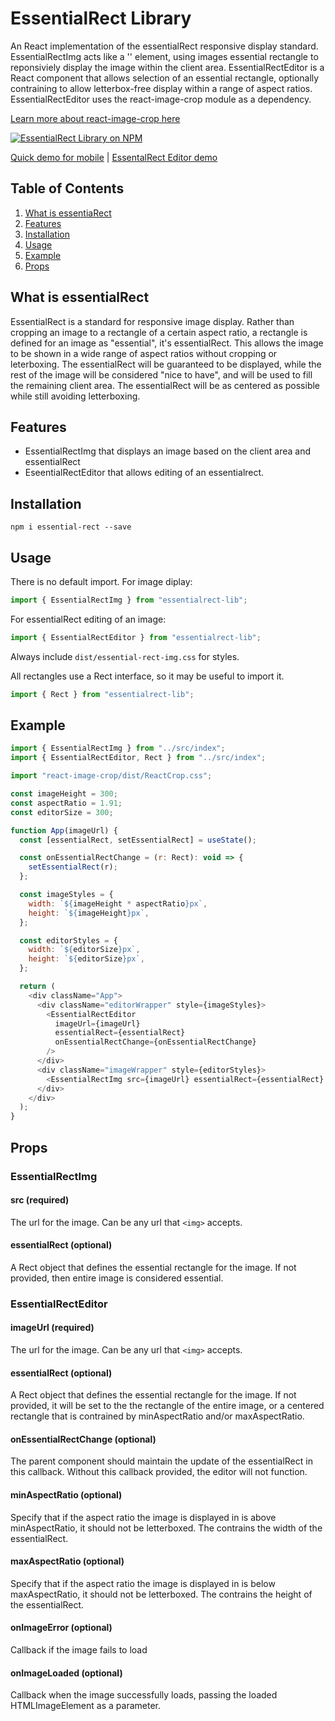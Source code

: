 # EssentialRect Library

An React implementation of the essentialRect responsive display standard. EssentialRectImg acts like a '<img/>' element, using images essential rectangle to reponsiviely display the image within the client area. EssentialRectEditor is a React component that allows selection of an essential rectangle, optionally contraining to allow letterbox-free display within a range of aspect ratios. EssentialRectEditor uses the react-image-crop module as a dependency.

[Learn more about react-image-crop here](https://github.com/DominicTobias/react-image-crop)

[![EssentialRect Library on NPM](https://img.shields.io/npm/v/essentialrect-lib.svg)](https://www.npmjs.com/package/essentialrect-lib)

[Quick demo for mobile](https://www.essentialrect.com) |
[EssentalRect Editor demo](https://tool.essentialrect.com)

## Table of Contents

1. [What is essentiaRect](#about)
2. [Features](#features)
3. [Installation](#installation)
4. [Usage](#usage)
5. [Example](#example)
6. [Props](#props)

## What is essentialRect

EssentialRect is a standard for responsive image display. Rather than cropping an image to a rectangle of a certain aspect ratio, a rectangle is defined for an image as "essential", it's essentialRect. This allows the image to be shown in a wide range of aspect ratios without cropping or leterboxing. The essentialRect will be guaranteed to be displayed, while the rest of the image will be considered "nice to have", and will be used to fill the remaining client area. The essentialRect will be as centered as possible while still avoiding letterboxing.

## Features

- EssentialRectImg that displays an image based on the client area and essentialRect
- EseentialRectEditor that allows editing of an essentialrect.

## Installation

```
npm i essential-rect --save
```

## Usage

There is no default import.  For image diplay:

```js
import { EssentialRectImg } from "essentialrect-lib";
```

For essentialRect editing of an image:

```js
import { EssentialRectEditor } from "essentialrect-lib";
```

Always include `dist/essential-rect-img.css` for styles.

All rectangles use a Rect interface, so it may be useful to import it.

```js
import { Rect } from "essentialrect-lib";
```

## Example

```js
import { EssentialRectImg } from "../src/index";
import { EssentialRectEditor, Rect } from "../src/index";

import "react-image-crop/dist/ReactCrop.css";

const imageHeight = 300;
const aspectRatio = 1.91;
const editorSize = 300;

function App(imageUrl) {
  const [essentialRect, setEssentialRect] = useState();

  const onEssentialRectChange = (r: Rect): void => {
    setEssentialRect(r);
  };

  const imageStyles = {
    width: `${imageHeight * aspectRatio}px`,
    height: `${imageHeight}px`,
  };

  const editorStyles = {
    width: `${editorSize}px`,
    height: `${editorSize}px`,
  };

  return (
    <div className="App">
      <div className="editorWrapper" style={imageStyles}>
        <EssentialRectEditor
          imageUrl={imageUrl}
          essentialRect={essentialRect}
          onEssentialRectChange={onEssentialRectChange}
        />
      </div>
      <div className="imageWrapper" style={editorStyles}>
        <EssentialRectImg src={imageUrl} essentialRect={essentialRect} />
      </div>
    </div>
  );
}
```

## Props

### EssentialRectImg

#### src (required)

The url for the image.  Can be any url that `<img>` accepts.

#### essentialRect (optional)

A Rect object that defines the essential rectangle for the image.  If not provided, then entire image is considered essential.

### EssentialRectEditor

#### imageUrl (required)

The url for the image.  Can be any url that `<img>` accepts.

#### essentialRect (optional)

A Rect object that defines the essential rectangle for the image.  If not provided, it will be set to the the rectangle of the entire image, or a centered rectangle that is contrained by minAspectRatio and/or maxAspectRatio.

#### onEssentialRectChange (optional)

The parent component should maintain the update of the essentialRect in this callback.  Without this callback provided, the editor will not function.

#### minAspectRatio (optional)

Specify that if the aspect ratio the image is displayed in is above minAspectRatio, it should not be letterboxed.  The contrains the width of the essentialRect.

#### maxAspectRatio (optional)

Specify that if the aspect ratio the image is displayed in is below maxAspectRatio, it should not be letterboxed.  The contrains the height of the essentialRect.

#### onImageError (optional)

Callback if the image fails to load

#### onImageLoaded (optional)

Callback when the image successfully loads, passing the loaded HTMLImageElement as a parameter.

